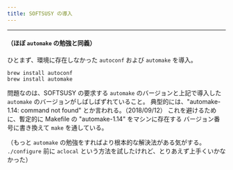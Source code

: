 ```yaml
---
title: SOFTSUSY の導入
---
```


-------------------------------------------------------------------------------

#### （ほぼ `automake` の勉強と同義） ####

ひとまず、環境に存在しなかった `autoconf` および `automake` を導入。

``` shell
brew install autoconf
brew install automake
```

問題なのは、SOFTSUSY の要求する `automake` のバージョンと上記で導入した
`automake` のバージョンがしばしばずれていること。
典型的には、"automake-1.14: command not found" とか言われる。（2018/09/12）
これを避けるために、暫定的に Makefile の "automake-1.14" をマシンに存在する
バージョン番号に書き換えて `make` を通している。

（もっと `automake` の勉強をすればより根本的な解決法がある気がする。
`./configure` 前に `aclocal` という方法を試したけれど、とりあえず上手くいかなかった）
